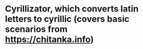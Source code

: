 # Cyrillizator, which converts latin letters to cyrillic (covers basic scenarios from https://chitanka.info)

